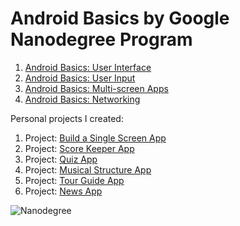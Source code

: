 # Android Basics by Google Nanodegree Program

1. [Android Basics: User Interface](https://www.udacity.com/course/android-basics-user-interface--ud834)
1. [Android Basics: User Input](https://www.udacity.com/course/android-basics-user-input--ud836)
1. [Android Basics: Multi-screen Apps](https://www.udacity.com/course/android-basics-multi-screen-apps--ud839)
1. [Android Basics: Networking](https://www.udacity.com/course/android-basics-networking--ud843)


Personal projects I created: 

1. Project: [Build a Single Screen App](https://github.com/luwasu/Business_Card)
2. Project: [Score Keeper App](https://github.com/luwasu/RugbyScoreCounter) 
3. Project: [Quiz App](https://github.com/luwasu/QuizApp) 
4. Project: [Musical Structure App](https://github.com/luwasu/MusicStructureApp) 
5. Project: [Tour Guide App](https://github.com/luwasu/BerneTourGuideApp) 
6. Project: [News App](https://github.com/luwasu/NewNewsApp) 

![Nanodegree](https://user-images.githubusercontent.com/40022621/86594795-efa8b780-bf97-11ea-826b-7c5ff8c2343d.png)







